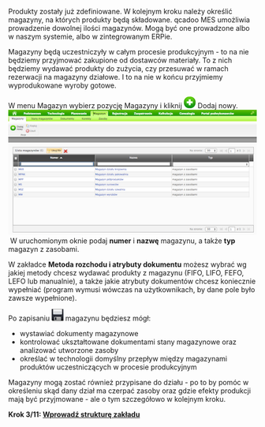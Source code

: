 ---
---
Produkty zostały już zdefiniowane. W kolejnym kroku należy określić magazyny, na których produkty będą składowane. qcadoo MES umożliwia prowadzenie dowolnej ilości magazynów. Mogą być one prowadzone albo w naszym systemie, albo w zintegrowanym ERPie.&nbsp;

Magazyny będą uczestniczyły w całym procesie produkcyjnym - to na nie będziemy przyjmować zakupione od dostawców materiały. To z nich będziemy wydawać produkty do zużycia, czy przesuwać w ramach rezerwacji na magazyny działowe. I to na nie w końcu przyjmiemy wyprodukowane wyroby gotowe.

  

W menu Magazyn wybierz pozycję Magazyny i kliknij&nbsp;[![](/images/dodaj%20nowy.png)](/images/dodaj%20nowy.png)&nbsp;Dodaj nowy. ![](/images/magazyn_lista.png)&nbsp;W uruchomionym oknie podaj **numer** i **nazwę** magazynu, a także **typ** magazyn z zasobami.

  

W zakładce **Metoda rozchodu i atrybuty dokumentu** możesz wybrać wg jakiej metody chcesz wydawać produkty z magazynu (FIFO, LIFO, FEFO, LEFO lub manualnie), a także jakie atrybuty dokumentów chcesz koniecznie wypełniać (program wymusi wówczas na użytkownikach, by dane pole było zawsze wypełnione).

  

  

Po zapisaniu&nbsp;[![](/images/zapisz.png)](/images/zapisz.png)&nbsp;magazynu będziesz mógł:

- wystawiać dokumenty magazynowe
- kontrolować ukształtowane dokumentami stany magazynowe oraz analizować utworzone zasoby
- określać w technologii domyślny przepływ między magazynami produktów uczestniczących w procesie produkcyjnym

  

  

Magazyny mogą zostać również przypisane do działu - po to by pomóc w określeniu skąd dany dział ma czerpać zasoby oraz gdzie efekty produkcji mają być przyjmowane - ale o tym szczegółowo w kolejnym kroku.

  

  

**Krok 3/11:&nbsp;[Wprowadź strukturę zakładu](/krok-2-maszyny)**

  

